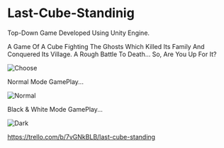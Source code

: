 # Last-Cube-Standinig

Top-Down Game Developed Using Unity Engine.

A Game Of A Cube Fighting The Ghosts Which Killed
Its Family And Conquered Its Village.
A Rough Battle To Death...
So, Are You Up For It?

![Choose](https://user-images.githubusercontent.com/60258792/88644425-3c793d00-d0c3-11ea-9229-57af66b8b215.gif)

Normal Mode GamePlay...

![Normal](https://user-images.githubusercontent.com/60258792/88644741-9ed23d80-d0c3-11ea-8a97-ca3885803d49.gif)

Black & White Mode GamePlay...

![Dark](https://user-images.githubusercontent.com/60258792/88644592-73e7e980-d0c3-11ea-9203-b56434e4cf39.gif)


  https://trello.com/b/7vGNkBLB/last-cube-standing
